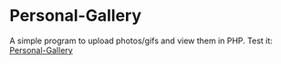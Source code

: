 # Personal-Gallery
A simple program to upload photos/gifs and view them in PHP.
Test it: <a href="ruanssh-gallery.rf.gd/" target="_blank">Personal-Gallery</a>
